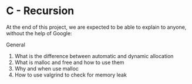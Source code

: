 # C - Recursion
At the end of this project, we are expected to be able to explain to anyone, without the help of Google:

General
1. What is the difference between automatic and dynamic allocation
2. What is malloc and free and how to use them
3. Why and when use malloc
4. How to use valgrind to check for memory leak
